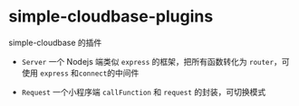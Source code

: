 # simple-cloudbase-plugins

simple-cloudbase 的插件

- `Server` 一个 Nodejs 端类似 `express` 的框架，把所有函数转化为 `router`，可使用 `express` 和`connect`的中间件

- `Request` 一个小程序端 `callFunction` 和 `request` 的封装，可切换模式
